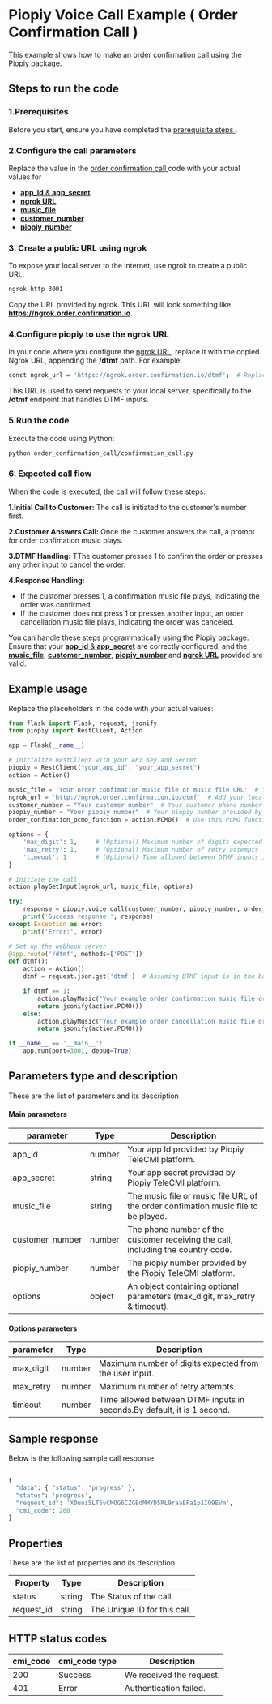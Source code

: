 # Piopiy Voice Call Example ( Order Confirmation Call )

This example shows how to make an order confirmation call using the Piopiy package.

## Steps to run the code

### 1.Prerequisites

Before you start, ensure you have completed the [ prerequisite steps ](/README.md).

### 2.Configure the call parameters

Replace the value in the [ order confirmation call ](/order_confirmation_call/confirmation_call.py) code with your actual values for

- [**app_id** & **app_secret**](https://github.com/telecmi/piopiy_python_example/blob/development/order_confirmation_call/confirmation_call.py#L7)
- [**ngrok URL**](https://github.com/telecmi/piopiy_python_example/blob/development/order_confirmation_call/confirmation_call.py#L11)
- [**music_file**](https://github.com/telecmi/piopiy_python_example/blob/development/order_confirmation_call/confirmation_call.py#L10)
- [**customer_number**](https://github.com/telecmi/piopiy_python_example/blob/development/order_confirmation_call/confirmation_call.py#L12)
- [**piopiy_number**](https://github.com/telecmi/piopiy_python_example/blob/development/order_confirmation_call/confirmation_call.py#L13)

### 3. Create a public URL using ngrok

To expose your local server to the internet, use ngrok to create a public URL:

```sh
ngrok http 3001
```

Copy the URL provided by ngrok. This URL will look something like **https://ngrok.order.confirmation.io**.

### 4.Configure piopiy to use the ngrok URL

In your code where you configure the [ngrok URL](https://github.com/telecmi/piopiy_python_example/blob/development/order_confirmation_call/confirmation_call.py#L11), replace it with the copied Ngrok URL, appending the **/dtmf** path. For example:

```bash
const ngrok_url = 'https://ngrok.order.confirmation.io/dtmf';  # Replace with your actual Ngrok URL
```

This URL is used to send requests to your local server, specifically to the **/dtmf** endpoint that handles DTMF inputs.

### 5.Run the code

Execute the code using Python:

```bash
python order_confirmation_call/confirmation_call.py
```

### 6. Expected call flow

When the code is executed, the call will follow these steps:

**1.Initial Call to Customer:** The call is initiated to the customer's number first.

**2.Customer Answers Call:** Once the customer answers the call, a prompt for order confimation music plays.

**3.DTMF Handling:** TThe customer presses 1 to confirm the order or presses any other input to cancel the order.

**4.Response Handling:**

- If the customer presses 1, a confirmation music file plays, indicating the order was confirmed.
- If the customer does not press 1 or presses another input, an order cancellation music file plays, indicating the order was canceled.

You can handle these steps programmatically using the Piopiy package. Ensure that your [**app_id** & **app_secret**](https://github.com/telecmi/piopiy_python_example/blob/development/order_confirmation_call/confirmation_call.py#L7) are correctly configured, and the [**music_file**](https://github.com/telecmi/piopiy_python_example/blob/development/order_confirmation_call/confirmation_call.py#L10), [**customer_number**](https://github.com/telecmi/piopiy_python_example/blob/development/order_confirmation_call/confirmation_call.py#L12), [**piopiy_number**](https://github.com/telecmi/piopiy_python_example/blob/development/order_confirmation_call/confirmation_call.py#L13) and [**ngrok URL**](https://github.com/telecmi/piopiy_python_example/blob/development/order_confirmation_call/confirmation_call.py#L11) provided are valid.

## Example usage

Replace the placeholders in the code with your actual values:

```python
from flask import Flask, request, jsonify
from piopiy import RestClient, Action

app = Flask(__name__)

# Initialize RestClient with your API Key and Secret
piopiy = RestClient("your_app_id", "your_app_secret")
action = Action()

music_file = 'Your order confimation music file or music file URL'  # Your order confimation music file or music file URL
ngrok_url = 'http://ngrok.order.confirmation.io/dtmf'  # Add your local ngrok URL
customer_number = "Your customer number"  # Your customer phone number with country code
piopiy_number = "Your piopiy number"  # Your piopiy number provided by the Piopiy TeleCMI platform
order_confimation_pcmo_function = action.PCMO()  # Use this PCMO function to confirm your order input

options = {
    'max_digit': 1,     # (Optional) Maximum number of digits expected from the user input
    'max_retry': 1,     # (Optional) Maximum number of retry attempts
    'timeout': 1        # (Optional) Time allowed between DTMF inputs in seconds
}

# Initiate the call
action.playGetInput(ngrok_url, music_file, options)

try:
    response = piopiy.voice.call(customer_number, piopiy_number, order_confimation_pcmo_function)
    print('Success response:', response)
except Exception as error:
    print('Error:', error)

# Set up the webhook server
@app.route('/dtmf', methods=['POST'])
def dtmf():
    action = Action()
    dtmf = request.json.get('dtmf')  # Assuming DTMF input is in the body of the request

    if dtmf == 1:
        action.playMusic("Your example order confirmation music file or music file URL")
        return jsonify(action.PCMO())
    else:
        action.playMusic("Your example order cancellation music file or music file URL")
        return jsonify(action.PCMO())

if __name__ == '__main__':
    app.run(port=3001, debug=True)

```

## Parameters type and description

These are the list of parameters and its description

#### Main parameters

| parameter       | Type   | Description                                                                        |
| --------------- | ------ | ---------------------------------------------------------------------------------- |
| app_id          | number | Your app Id provided by Piopiy TeleCMI platform.                                   |
| app_secret      | string | Your app secret provided by Piopiy TeleCMI platform.                               |
| music_file      | string | The music file or music file URL of the order confimation music file to be played. |
| customer_number | number | The phone number of the customer receiving the call, including the country code.   |
| piopiy_number   | number | The piopiy number provided by the Piopiy TeleCMI platform.                         |
| options         | object | An object containing optional parameters (max_digit, max_retry & timeout).         |

#### Options parameters

| parameter | Type   | Description                                                             |
| --------- | ------ | ----------------------------------------------------------------------- |
| max_digit | number | Maximum number of digits expected from the user input.                  |
| max_retry | number | Maximum number of retry attempts.                                       |
| timeout   | number | Time allowed between DTMF inputs in seconds.By default, it is 1 second. |

## Sample response

Below is the following sample call response.

```python

{
  "data": { "status": 'progress' },
  "status": 'progress',
  "request_id": 'X0uoi5LT5vCMOG6CZGEdMMYD5RL9raaEFa1p1IQ9EVm',
  "cmi_code": 200
}

```

## Properties

These are the list of properties and its description

| Property   | Type   | Description                  |
| ---------- | ------ | ---------------------------- |
| status     | string | The Status of the call.      |
| request_id | string | The Unique ID for this call. |

## HTTP status codes

| cmi_code | cmi_code type | Description              |
| -------- | ------------- | ------------------------ |
| 200      | Success       | We received the request. |
| 401      | Error         | Authentication failed.   |
